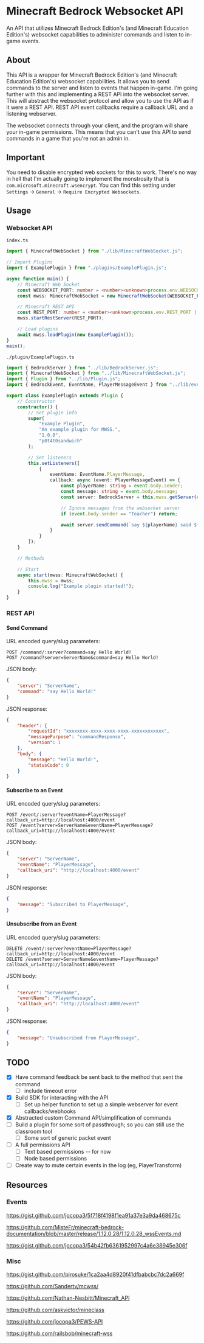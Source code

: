 # Minecraft Bedrock Websocket API

An API that utilizes Minecraft Bedrock Edition's (and Minecraft Education Edition's) websocket capabilities to administer commands and listen to in-game events.

## About

This API is a wrapper for Minecraft Bedrock Edition's (and Minecraft Education Edition's) websocket capabilities. It allows you to send commands to the server and listen to events that happen in-game. I'm going further with this and implementing a REST API into the websocket server. This will abstract the websocket protocol and allow you to use the API as if it were a REST API. REST API event callbacks require a callback URL and a listening webserver.

The websocket connects through your client, and the program will share your in-game permissions. This means that you can't use this API to send commands in a game that you're not an admin in.

## Important

You need to disable encrypted web sockets for this to work. There's no way in hell that I'm actually going to implement the monstrosity that is `com.microsoft.minecraft.wsencrypt`. You can find this setting under `Settings` -> `General` -> `Require Encrypted Websockets`.

## Usage

### Websocket API

`index.ts`

```typescript
import { MinecraftWebSocket } from "./lib/MinecraftWebSocket.js";

// Import Plugins
import { ExamplePlugin } from "./plugins/ExamplePlugin.js";

async function main() {
    // Minecraft Web Socket
    const WEBSOCKET_PORT: number = <number><unknown>process.env.WEBSOCKET_PORT || 4005;
    const mwss: MinecraftWebSocket = new MinecraftWebSocket(WEBSOCKET_PORT);

    // Minecraft REST API
    const REST_PORT: number = <number><unknown>process.env.REST_PORT || 4006;
    mwss.startRestServer(REST_PORT);

    // Load plugins
    await mwss.loadPlugin(new ExamplePlugin());
}
main();

```

`./plugin/ExamplePlugin.ts`

```typescript
import { BedrockServer } from "../lib/BedrockServer.js";
import { MinecraftWebSocket } from "../lib/MinecraftWebSocket.js";
import { Plugin } from "../lib/Plugin.js";
import { BedrockEvent, EventName, PlayerMessageEvent } from "../lib/events/Events.js";

export class ExamplePlugin extends Plugin {
    // Constructor
    constructor() {
        // Set plugin info
        super(
            "Example Plugin",
            "An example plugin for MWSS.",
            "1.0.0",
            "p0t4t0sandwich"
        );

        // Set listeners
        this.setListeners([
            {
                eventName: EventName.PlayerMessage,
                callback: async (event: PlayerMessageEvent) => {
                    const playerName: string = event.body.sender;
                    const message: string = event.body.message;
                    const server: BedrockServer = this.mwss.getServer(event.server);

                    // Ignore messages from the websocket server
                    if (event.body.sender == "Teacher") return;

                    await server.sendCommand(`say ${playerName} said ${message}`);
                }
            }
        ]);
    }

    // Methods

    // Start
    async start(mwss: MinecraftWebSocket) {
        this.mwss = mwss;
        console.log("Example plugin started!");
    }
}
```

### REST API

#### Send Command

URL encoded query/slug parameters:

```http
POST /command/:server?command=say Hello World!
POST /command?server=ServerName&command=say Hello World!
```

JSON body:

```json
{
    "server": "ServerName",
    "command": "say Hello World!"
}
```

JSON response:

```json
{
    "header": {
        "requestId": "xxxxxxxx-xxxx-xxxx-xxxx-xxxxxxxxxxxx",
        "messagePurpose": "commandResponse",
        "version": 1
    },
    "body": {
        "message": "Hello World!",
        "statusCode": 0
    }
}
```

#### Subscribe to an Event

URL encoded query/slug parameters:

```http
POST /event/:server?eventName=PlayerMessage?callback_uri=http://localhost:4000/event
POST /event?server=ServerName&eventName=PlayerMessage?callback_uri=http://localhost:4000/event
```

JSON body:

```json
{
    "server": "ServerName",
    "eventName": "PlayerMessage",
    "callback_uri": "http://localhost:4000/event"
}
```

JSON response:

```json
{
    "message": "Subscribed to PlayerMessage",
}
```

#### Unsubscribe from an Event

URL encoded query/slug parameters:

```http
DELETE /event/:server?eventName=PlayerMessage?callback_uri=http://localhost:4000/event
DELETE /event?server=ServerName&eventName=PlayerMessage?callback_uri=http://localhost:4000/event
```

JSON body:

```json
{
    "server": "ServerName",
    "eventName": "PlayerMessage",
    "callback_uri": "http://localhost:4000/event"
}
```

JSON response:

```json
{
    "message": "Unsubscribed from PlayerMessage",
}
```

## TODO

- [x] Have command feedback be sent back to the method that sent the command
  - [ ] include timeout error
- [x] Build SDK for interacting with the API
  - [ ] Set up helper function to set up a simple webserver for event callbacks/webhooks
- [x] Abstracted custom Command API/simplification of commands
- [ ] Build a plugin for some sort of passthrough; so you can still use the classroom tool
  - [ ] Some sort of generic packet event
- [ ] A full permissions API
  - [ ] Text based permissions -- for now
  - [ ] Node based permissions
- [ ] Create way to mute certain events in the log (eg, PlayerTransform)

## Resources

### Events

<https://gist.github.com/jocopa3/5f718f4198f1ea91a37e3a9da468675c>

<https://github.com/MisteFr/minecraft-bedrock-documentation/blob/master/release/1.12.0.28/1.12.0.28_wssEvents.md>

<https://gist.github.com/jocopa3/54b42fb6361952997c4a6e38945e306f>

### Misc

<https://gist.github.com/pirosuke/1ca2aa4d8920f41dfbabcbc7dc2a669f>

<https://github.com/Sandertv/mcwss/>

<https://github.com/Nathan-Nesbitt/Minecraft_API>

<https://github.com/askvictor/mineclass>

<https://github.com/jocopa3/PEWS-API>

<https://github.com/railsbob/minecraft-wss>
